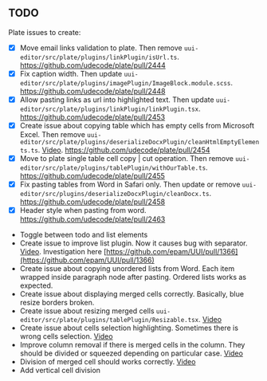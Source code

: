 ## TODO

Plate issues to create:
- [x] Move email links validation to plate. Then remove `uui-editor/src/plate/plugins/linkPlugin/isUrl.ts`. https://github.com/udecode/plate/pull/2444
- [x] Fix caption width. Then update `uui-editor/src/plate/plugins/imagePlugin/ImageBlock.module.scss`. https://github.com/udecode/plate/pull/2448
- [x] Allow pasting links as url into highlighted text. Then update `uui-editor/src/plate/plugins/linkPlugin/linkPlugin.tsx`. https://github.com/udecode/plate/pull/2453
- [x] Create issue about copying table which has empty cells from Microsoft Excel. Then remove `uui-editor/src/plate/plugins/deserializeDocxPlugin/cleanHtmlEmptyElements.ts`. [Video](https://epam-my.sharepoint.com/personal/natallia_alieva_epam_com/_layouts/15/stream.aspx?id=%2Fpersonal%2Fnatallia%5Falieva%5Fepam%5Fcom%2FDocuments%2FMicrosoft%20Teams%20Chat%20Files%2F2023%2D04%2D11%5F11h58%5F43%2Emp4). https://github.com/udecode/plate/pull/2454
- [x] Move to plate single table cell copy | cut operation. Then remove `uui-editor/src/plate/plugins/tablePlugin/withOurTable.ts`. https://github.com/udecode/plate/pull/2455
- [x] Fix pasting tables from Word in Safari only. Then update or remove `uui-editor/src/plugins/deserializeDocxPlugin/cleanDocx.ts`. https://github.com/udecode/plate/pull/2458
- [x] Header style when pasting from word. https://github.com/udecode/plate/pull/2463
- Toggle between todo and list elements
- Create issue to improve list plugin. Now it causes bug with separator. [Video](https://epam-my.sharepoint.com/:v:/r/personal/natallia_alieva_epam_com/Documents/Microsoft%20Teams%20Chat%20Files/2023-02-08_12h08_43.mp4?csf=1&web=1&e=wT5iVq). Investigation here
[https://github.com/epam/UUI/pull/1366](https://github.com/epam/UUI/pull/1366)
- Create issue about copying unordered lists from Word. Each item wrapped inside paragraph node after pasting. Ordered lists works as expected.
- Create issue about displaying merged cells correctly. Basically, blue resize borders broken.
- Create issue about resizing merged cells `uui-editor/src/plate/plugins/tablePlugin/Resizable.tsx`. [Video](https://epam-my.sharepoint.com/personal/dzmitry_tamashevich_epam_com/_layouts/15/stream.aspx?id=%2Fpersonal%2Fdzmitry%5Ftamashevich%5Fepam%5Fcom%2FDocuments%2FMicrosoft%20Teams%20Chat%20Files%2FScreen%20Recording%202023%2D05%2D19%20at%2018%2E42%2E38%2Emov&referrer=Teams%2ETEAMS%2DELECTRON&referrerScenario=p2p%5Fns%2Dbim&ga=1)
- Create issue about cells selection highlighting. Sometimes there is wrong cells selection. [Video](https://epam-my.sharepoint.com/:v:/p/dzmitry_tamashevich/Ec4ZOs-rATZHjFYZWVxjczEB649FCoYFKDV_x3RxZiWAGA?e=4hswgA)
- Improve column removal if there is merged cells in the column. They should be divided or squeezed depending on particular case. [Video](https://epam-my.sharepoint.com/:v:/p/dzmitry_tamashevich/ESEWq--1q6dJl6AsQQChH-YB1_TtKjJtpW_W3kRhlpFZdw)
- Division of merged cell should works correctly. [Video](https://epam-my.sharepoint.com/personal/natallia_alieva_epam_com/_layouts/15/stream.aspx?id=%2Fpersonal%2Fnatallia%5Falieva%5Fepam%5Fcom%2FDocuments%2FMicrosoft%20Teams%20Chat%20Files%2F2023%2D05%2D20%5F22h45%5F45%2Emp4&ga=1)
- Add vertical cell division
